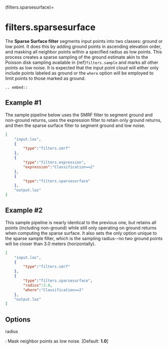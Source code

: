(filters.sparsesurface)=

# filters.sparsesurface

The **Sparse Surface filter** segments input points into two classes: ground or
low point. It does this by adding ground points in ascending elevation order,
and masking all neighbor points within a specified radius as low points. This
process creates a sparse sampling of the ground estimate akin to the Poisson
disk sampling available in {ref}`filters.sample` and marks all other points as
low noise. It is expected that the input point cloud will either only include
points labeled as ground or the `where` option will be employed to limit
points to those marked as ground.

```{eval-rst}
.. embed::
```

## Example #1

The sample pipeline below uses the SMRF filter to segment ground and non-ground
returns, uses the expression filter to retain only ground returns, and then the
sparse surface filter to segment ground and low noise.

```json
[
    "input.las",
    {
        "type":"filters.smrf"
    },
    {
        "type":"filters.expression",
        "expression":"Classification==2"
    },
    {
        "type":"filters.sparsesurface"
    },
    "output.laz"
]
```

## Example #2

This sample pipeline is nearly identical to the previous one, but retains all
points (including non-ground) while still only operating on ground returns when
computing the sparse surface. It also sets the only option unique to the sparse
sample filter, which is the sampling radius--no two ground points will be
closer than 3.0 meters (horizontally).

```json
[
    "input.las",
    {
        "type":"filters.smrf"
    },
    {
        "type":"filters.sparsesurface",
        "radius":3.0,
        "where":"Classification==2"
    },
    "output.laz"
]
```

## Options

radius

: Mask neighbor points as low noise. \[Default: **1.0**\]

```{include} filter_opts.md
```
